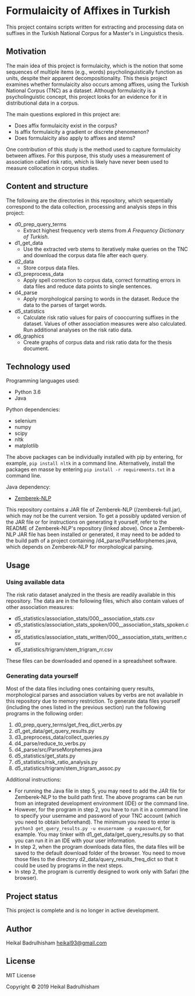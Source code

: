 # Formulaicity of Affixes in Turkish
This project contains scripts written for extracting and processing data on 
suffixes in the Turkish National Corpus for a Master's in Linguistics thesis.

## Motivation
The main idea of this project is formulaicity, which is the notion that some
sequences of multiple items (e.g., words) psycholinguistically function as 
units, despite their apparent decompositionality. This thesis project examines 
whether formulaicity also occurs among affixes, using the Turkish National 
Corpus (TNC) as a dataset. Although formulaicity is a psycholinguistic concept, 
this project looks for an evidence for it in distributional data in a corpus.

The main questions explored in this project are:

* Does affix formulaicity exist in the corpus?
* Is affix formulaicity a gradient or discrete phenomenon?
* Does formulaicity also apply to affixes and stems?

One contribution of this study is the method used to capture formulaicity 
between affixes. For this purpose, this study uses a measurement of association
called risk ratio, which is likely have never been used to measure collocation
in corpus studies. 


## Content and structure

The following are the directories in this repository, which sequentially 
correspond to the data collection, processing and analysis steps in this 
project:

* d0_prep_query_terms
  * Extract highest frequency verb stems from *A Frequency Dictionary of 
  Turkish*. 
* d1_get_data
  * Use the extracted verb stems to iteratively make queries on the TNC and
  download the corpus data file after each query.
* d2_data
  * Store corpus data files.
* d3_preprocess_data
  * Apply spell correction to corpus data, correct formatting errors in data 
  files and reduce data points to single sentences.
* d4_parse
  * Apply morphological parsing to words in the dataset. Reduce the data to
  the parses of target words.
* d5_statistics
  * Calculate risk ratio values for pairs of cooccurring suffixes in the 
  dataset. Values of other association measures were also calculated. Run 
  additional analyses on the risk ratio data.
* d6_graphics
  * Create graphs of corpus data and risk ratio data for the thesis document.

## Technology used
Programming languages used:
* Python 3.6
* Java

Python dependencies:
* selenium
* numpy
* scipy
* nltk
* matplotlib

The above packages can be individually installed with pip by entering, for example, 
`pip install nltk` in a command line. Alternatively, install the packages en masse
by entering `pip install -r requirements.txt` in a command line.

Java dependency:
* [Zemberek-NLP](https://github.com/ahmetaa/zemberek-nlp)

This repository contains a JAR file of Zemberek-NLP (/zemberek-full.jar), which
may not be the current version. To get a possibly updated version of the JAR file
or for instructions on generating it yourself, refer to the README of 
Zemberek-NLP's repository (linked above). Once a Zemberek-NLP JAR file has been
installed or generated, it may need to be added to the build path of a project
containing /d4_parse/ParseMorphemes.java, which depends on Zemberek-NLP
for morphological parsing.

## Usage
### Using available data
The risk ratio dataset analyzed in the thesis are readily available in this 
repository. The data are in the following files, which also contain values of
other association measures:

* d5_statistics/association_stats/000__association_stats.csv
* d5_statistics/association_stats_spoken/000__association_stats_spoken.csv
* d5_statistics/association_stats_written/000__association_stats_written.csv
* d5_statistics/trigram/stem_trigram_rr.csv

These files can be downloaded and opened in a spreadsheet software.

### Generating data yourself
Most of the data files including ones containing query results, morphological
parses and association values by verbs are not available in this repository 
due to memory restriction. To generate data files yourself (including the ones
listed in the previous section) run the following programs in the following
order:

1. d0_prep_query_terms/get_freq_dict_verbs.py
2. d1_get_data/get_query_results.py
3. d3_preprocess_data/collect_queries.py
4. d4_parse/reduce_to_verbs.py
5. d4_parse/src/ParseMorphemes.java
6. d5_statistics/get_stats.py
7. d5_statistics/risk_ratio_analysis.py
8. d5_statistics/trigram/stem_trigram_assoc.py

Additional instructions:

* For running the Java file in step 5, you may need to add the 
JAR file for Zemberek-NLP to the build path first. The above programs can be run
from an integrated development environment (IDE) or the command line. 
* However, for the program in step 2, you have to run it in a command line to specify your username
and password of your TNC account (which you need to obtain beforehand). The 
minimum you need to enter is `python3 get_query_results.py -u exusername -p expassword`,
for example. You may tinker with d1_get_data/get_query_results.py so that you
can run it in an IDE with your user information.
* In step 2, when the program downloads data files, the data files will be saved
to the default download folder of the browser. You need to move those files to the directory
d2_data/query_results_freq_dict so that it could be used by programs in the next steps.
* In step 2, the program is currently designed to work only with Safari (the browser).

## Project status
This project is complete and is no longer in active development.

## Author
Heikal Badrulhisham <heikal93@gmail.com>

## License
MIT License 

Copyright © 2019 Heikal Badrulhisham 